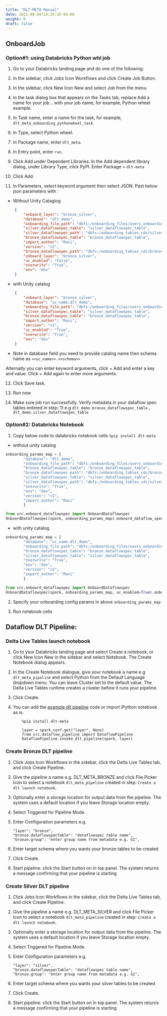 ```yaml
---
title: "DLT-META Manual"
date: 2021-08-04T14:25:26-04:00
weight: 8
draft: false
---
```


## OnboardJob 
### Option#1: using Databricks Python whl job
1. Go to your Databricks landing page and do one of the following:

2. In the sidebar, click Jobs Icon Workflows and click Create Job Button.

3. In the sidebar, click New Icon New and select Job from the menu.

4. In the task dialog box that appears on the Tasks tab, replace Add a name for your job… with your job name, for example, Python wheel example.

5. In Task name, enter a name for the task, for example, ```dlt_meta_onboarding_pythonwheel_task```.

6. In Type, select Python wheel.

7. In Package name, enter ```dlt_meta```.

8. In Entry point, enter ``run``. 

9. Click Add under Dependent Libraries. In the Add dependent library dialog, under Library Type, click PyPI. Enter Package = ```dlt-meta```

10. Click Add.

11. In Parameters, select keyword argument then select JSON. Past below json parameters with :
- Without Unity Cataglog
```json 
    {                   
        "onboard_layer": "bronze_silver",
        "database": "dlt_demo",
        "onboarding_file_path": "dbfs:/onboarding_files/users_onboarding.json",
        "silver_dataflowspec_table": "silver_dataflowspec_table",
        "silver_dataflowspec_path": "dbfs:/onboarding_tables_cdc/silver",
        "bronze_dataflowspec_table": "bronze_dataflowspec_table",
        "import_author": "Ravi",
        "version": "v1",
        "bronze_dataflowspec_path": "dbfs:/onboarding_tables_cdc/bronze",
        "onboard_layer": "bronze_silver",
        "uc_enabled": "False",
        "overwrite": "True",
        "env": "dev"
    } 
```
- with Unity catalog
```json 
    {                   
        "onboard_layer": "bronze_silver",
        "database": "uc_name.dlt_demo",
        "onboarding_file_path": "dbfs:/onboarding_files/users_onboarding.json",
        "silver_dataflowspec_table": "silver_dataflowspec_table",
        "bronze_dataflowspec_table": "bronze_dataflowspec_table",
        "import_author": "Ravi",
        "version": "v1",
        "uc_enabled": "True",
        "overwrite": "True",
        "env": "dev"
    } 
```
- Note in database field you need to provide catalog name then schema name as `<<uc_name>>.<<schema>> `

Alternatly you can enter keyword arguments, click + Add and enter a key and value. Click + Add again to enter more arguments. 

12. Click Save task.

13. Run now

14. Make sure job run successfully. Verify metadata in your dataflow spec tables entered in step: 11 e.g ```dlt_demo.bronze_dataflowspec_table``` , ```dlt_demo.silver_dataflowspec_table```

### Option#2: Databricks Notebook 
1. Copy below code to databricks notebook cells
```%pip install dlt-meta```
- without unity catalog
```python 
onboarding_params_map = {
		"database": "dlt_demo",
		"onboarding_file_path": "dbfs:/onboarding_files/users_onboarding.json",
		"bronze_dataflowspec_table": "bronze_dataflowspec_table", 
		"bronze_dataflowspec_path": "dbfs:/onboarding_tables_cdc/bronze",                       
		"silver_dataflowspec_table": "silver_dataflowspec_table",
		"silver_dataflowspec_path": "dbfs:/onboarding_tables_cdc/silver",
		"overwrite": "True",
		"env": "dev",
		"version": "v1",
		"import_author": "Ravi"
		}

from src.onboard_dataflowspec import OnboardDataflowspec
OnboardDataflowspec(spark, onboarding_params_map).onboard_dataflow_specs()
```
- with unity catalog
```python 
onboarding_params_map = {
		"database": "uc_name.dlt_demo",
		"onboarding_file_path": "dbfs:/onboarding_files/users_onboarding.json",
		"bronze_dataflowspec_table": "bronze_dataflowspec_table", 
		"silver_dataflowspec_table": "silver_dataflowspec_table",
		"overwrite": "True",
		"env": "dev",
		"version": "v1",
		"import_author": "Ravi"
		}

from src.onboard_dataflowspec import OnboardDataflowspec
OnboardDataflowspec(spark, onboarding_params_map, uc_enabled=True).onboard_dataflow_specs()
```
2. Specify your onboarding config params in above ```onboarding_params_map```

3. Run notebook cells

## Dataflow DLT Pipeline: 

### Delta Live Tables launch notebook

1. Go to your Databricks landing page and select Create a notebook, or click New Icon New in the sidebar and select Notebook. The Create Notebook dialog appears.

2. In the Create Notebook dialogue, give your notebook a name e.g ```dlt_meta_pipeline``` and select Python from the Default Language dropdown menu. You can leave Cluster set to the default value. The Delta Live Tables runtime creates a cluster before it runs your pipeline.

3. Click Create.

4. You can add the [example dlt pipeline](https://github.com/databrickslabs/dlt-meta/blob/main/examples/dlt_meta_pipeline.ipynb) code or import iPython notebook as is.
    ```
        %pip install dlt-meta
    ```
    ```
        layer = spark.conf.get("layer", None)
        from src.dataflow_pipeline import DataflowPipeline
        DataflowPipeline.invoke_dlt_pipeline(spark, layer)
    ```
### Create Bronze DLT pipeline

1. Click Jobs Icon Workflows in the sidebar, click the Delta Live Tables tab, and click Create Pipeline.

2. Give the pipeline a name e.g. DLT_META_BRONZE and click File Picker Icon to select a notebook ```dlt_meta_pipeline``` created in step: ```Create a dlt launch notebook```.

3. Optionally enter a storage location for output data from the pipeline. The system uses a default location if you leave Storage location empty.

4. Select Triggered for Pipeline Mode.

5. Enter Configuration parameters e.g.
    ```
    "layer": "bronze",
    "bronze.dataflowspecTable": "dataflowspec table name",
    "bronze.group": "enter group name from metadata e.g. G1",
    ```

6. Enter target schema where you wants your bronze tables to be created

7. Click Create.

8. Start pipeline: click the Start button on in top panel. The system returns a message confirming that your pipeline is starting 

### Create Silver DLT pipeline

1. Click Jobs Icon Workflows in the sidebar, click the Delta Live Tables tab, and click Create Pipeline.

2. Give the pipeline a name e.g. DLT_META_SILVER and click File Picker Icon to select a notebook ```dlt_meta_pipeline``` created in step: ```Create a dlt launch notebook```.

3. Optionally enter a storage location for output data from the pipeline. The system uses a default location if you leave Storage location empty.

4. Select Triggered for Pipeline Mode.

5. Enter Configuration parameters e.g.
    ```
    "layer": "silver",
    "bronze.dataflowspecTable": "dataflowspec table name",
    "bronze.group": "enter group name from metadata e.g. G1",
    ```

6. Enter target schema where you wants your silver tables to be created

7. Click Create.

8. Start pipeline: click the Start button on in top panel. The system returns a message confirming that your pipeline is starting 
